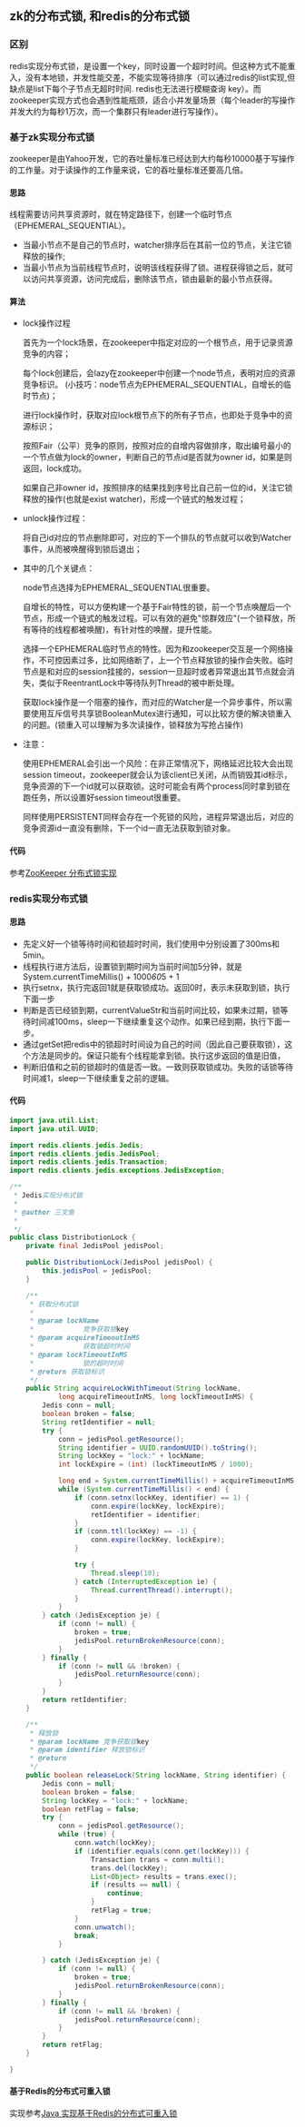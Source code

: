 ## zk的分布式锁, 和redis的分布式锁

### 区别
redis实现分布式锁，是设置一个key，同时设置一个超时时间。但这种方式不能重入，没有本地锁，并发性能交差，不能实现等待排序（可以通过redis的list实现,但缺点是list下每个子节点无超时时间. redis也无法进行模糊查询 key）。而zookeeper实现方式也会遇到性能瓶颈，适合小并发量场景（每个leader的写操作并发大约为每秒1万次，而一个集群只有leader进行写操作）。


### 基于zk实现分布式锁
zookeeper是由Yahoo开发，它的吞吐量标准已经达到大约每秒10000基于写操作的工作量。对于读操作的工作量来说，它的吞吐量标准还要高几倍。 

#### 思路
线程需要访问共享资源时，就在特定路径下，创建一个临时节点（EPHEMERAL_SEQUENTIAL）。

- 当最小节点不是自己的节点时，watcher排序后在其前一位的节点，关注它锁释放的操作;
- 当最小节点为当前线程节点时，说明该线程获得了锁。进程获得锁之后，就可以访问共享资源，访问完成后，删除该节点，锁由最新的最小节点获得。

#### 算法

- lock操作过程
    
    首先为一个lock场景，在zookeeper中指定对应的一个根节点，用于记录资源竞争的内容；
    
    每个lock创建后，会lazy在zookeeper中创建一个node节点，表明对应的资源竞争标识。 (小技巧：node节点为EPHEMERAL_SEQUENTIAL，自增长的临时节点)；
    
    进行lock操作时，获取对应lock根节点下的所有子节点，也即处于竞争中的资源标识；
    
    按照Fair（公平）竞争的原则，按照对应的自增内容做排序，取出编号最小的一个节点做为lock的owner，判断自己的节点id是否就为owner id，如果是则返回，lock成功。
    
    如果自己非owner id，按照排序的结果找到序号比自己前一位的id，关注它锁释放的操作(也就是exist watcher)，形成一个链式的触发过程；

- unlock操作过程：

    将自己id对应的节点删除即可，对应的下一个排队的节点就可以收到Watcher事件，从而被唤醒得到锁后退出；

- 其中的几个关键点：

    node节点选择为EPHEMERAL_SEQUENTIAL很重要。
    
    自增长的特性，可以方便构建一个基于Fair特性的锁，前一个节点唤醒后一个节点，形成一个链式的触发过程。可以有效的避免"惊群效应"(一个锁释放，所有等待的线程都被唤醒)，有针对性的唤醒，提升性能。
    
    选择一个EPHEMERAL临时节点的特性。因为和zookeeper交互是一个网络操作，不可控因素过多，比如网络断了，上一个节点释放锁的操作会失败。临时节点是和对应的session挂接的，session一旦超时或者异常退出其节点就会消失，类似于ReentrantLock中等待队列Thread的被中断处理。
    
    获取lock操作是一个阻塞的操作，而对应的Watcher是一个异步事件，所以需要使用互斥信号共享锁BooleanMutex进行通知，可以比较方便的解决锁重入的问题。(锁重入可以理解为多次读操作，锁释放为写抢占操作)

- 注意：
    
    使用EPHEMERAL会引出一个风险：在非正常情况下，网络延迟比较大会出现session timeout，zookeeper就会认为该client已关闭，从而销毁其id标示，竞争资源的下一个id就可以获取锁。这时可能会有两个process同时拿到锁在跑任务，所以设置好session timeout很重要。
    
    同样使用PERSISTENT同样会存在一个死锁的风险，进程异常退出后，对应的竞争资源id一直没有删除，下一个id一直无法获取到锁对象。

#### 代码

参考[ZooKeeper 分布式锁实现](https://my.oschina.net/xianggao/blog/532010)


### redis实现分布式锁
#### 思路

- 先定义好一个锁等待时间和锁超时时间，我们使用中分别设置了300ms和5min。
- 线程执行进方法后，设置锁到期时间为当前时间加5分钟，就是System.currentTimeMillis() + 1000*60*5 + 1
- 执行setnx，执行完返回1就是获取锁成功。返回0时，表示未获取到锁，执行下面一步
- 判断是否已经锁到期，currentValueStr和当前时间比较，如果未过期，锁等待时间减100ms，sleep一下继续重复这个动作。如果已经到期，执行下面一步。
- 通过getSet把redis中的锁超时时间设为自己的时间（因此自己要获取锁），这个方法是同步的。保证只能有个线程能拿到锁。执行这步返回的值是旧值，
- 判断旧值和之前的锁超时的值是否一致。一致则获取锁成功。失败的话锁等待时间减1，sleep一下继续重复之前的逻辑。

#### 代码

```java
import java.util.List;
import java.util.UUID;

import redis.clients.jedis.Jedis;
import redis.clients.jedis.JedisPool;
import redis.clients.jedis.Transaction;
import redis.clients.jedis.exceptions.JedisException;

/**
 * Jedis实现分布式锁
 * 
 * @author 三文鱼
 *
 */
public class DistributionLock {
    private final JedisPool jedisPool;

    public DistributionLock(JedisPool jedisPool) {
        this.jedisPool = jedisPool;
    }

    /**
     * 获取分布式锁
     * 
     * @param lockName
     *            竞争获取锁key
     * @param acquireTimeoutInMS
     *            获取锁超时时间
     * @param lockTimeoutInMS
     *            锁的超时时间
     * @return 获取锁标识
     */
    public String acquireLockWithTimeout(String lockName,
            long acquireTimeoutInMS, long lockTimeoutInMS) {
        Jedis conn = null;
        boolean broken = false;
        String retIdentifier = null;
        try {
            conn = jedisPool.getResource();
            String identifier = UUID.randomUUID().toString();
            String lockKey = "lock:" + lockName;
            int lockExpire = (int) (lockTimeoutInMS / 1000);

            long end = System.currentTimeMillis() + acquireTimeoutInMS;
            while (System.currentTimeMillis() < end) {
                if (conn.setnx(lockKey, identifier) == 1) {
                    conn.expire(lockKey, lockExpire);
                    retIdentifier = identifier;
                }
                if (conn.ttl(lockKey) == -1) {
                    conn.expire(lockKey, lockExpire);
                }

                try {
                    Thread.sleep(10);
                } catch (InterruptedException ie) {
                    Thread.currentThread().interrupt();
                }
            }
        } catch (JedisException je) {
            if (conn != null) {
                broken = true;
                jedisPool.returnBrokenResource(conn);
            }
        } finally {
            if (conn != null && !broken) {
                jedisPool.returnResource(conn);
            }
        }
        return retIdentifier;
    }

    /**
     * 释放锁
     * @param lockName 竞争获取锁key
     * @param identifier 释放锁标识
     * @return
     */
    public boolean releaseLock(String lockName, String identifier) {
        Jedis conn = null;
        boolean broken = false;
        String lockKey = "lock:" + lockName;
        boolean retFlag = false;
        try {
            conn = jedisPool.getResource();
            while (true) {
                conn.watch(lockKey);
                if (identifier.equals(conn.get(lockKey))) {
                    Transaction trans = conn.multi();
                    trans.del(lockKey);
                    List<Object> results = trans.exec();
                    if (results == null) {
                        continue;
                    }
                    retFlag = true;
                }
                conn.unwatch();
                break;
            }

        } catch (JedisException je) {
            if (conn != null) {
                broken = true;
                jedisPool.returnBrokenResource(conn);
            }
        } finally {
            if (conn != null && !broken) {
                jedisPool.returnResource(conn);
            }
        }
        return retFlag;
    }

}
```

#### 基于Redis的分布式可重入锁
实现参考[Java 实现基于Redis的分布式可重入锁](http://lixiaohui.iteye.com/blog/2328067)